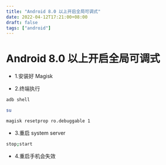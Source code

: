 ```yaml
---
title: "Android 8.0 以上开启全局可调式"
date: 2022-04-12T17:21:00+08:00
draft: false
tags: ["android"]
---
```

# Android 8.0 以上开启全局可调式  

- 1.安装好 Magisk

- 2.终端执行

```bash
adb shell
```  

```bash
su
```  

```bash
magisk resetprop ro.debuggable 1
```  

- 3.重启 system server

```bash
stop;start
```  

- 4.重启手机会失效
